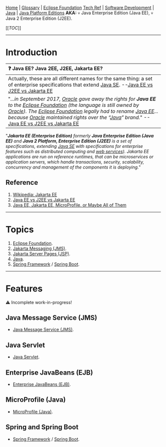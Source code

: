 [Home](/Slalom-LLC/Slalom-Consulting) | [Glossary](/Glossary) | [Eclipse Foundation](/Tech-Ref/Eclipse-Foundation) [Tech Ref](/Tech-Ref) | [Software Development](/Tech-Ref/Software-Development) | [Java](/Tech-Ref/Software-Development/Java) | [Java Platform Editions](/Tech-Ref/Software-Development/Java/Java-Platform-Editions)
**AKA:** :skull: Java Enterprise Edition (Java EE), :skull: Java 2 Enterprise Edition (J2EE).

[[_TOC_]]

---
# Introduction
|:question: Java EE? Java 2EE, J2EE, Jakarta EE? |
|:-|
|Actually, these are all different names for the same thing: a set of enterprise specifications that extend [Java SE](/Tech-Ref/Software-Development/Java/Java-Platform-Editions/Java-SE-\(Standard-Edition\)). --[Java EE vs J2EE vs Jakarta EE](https://www.baeldung.com/java-enterprise-evolution)|
|"_...in September 2017, [Oracle](/Tech-Ref/Oracle-Corporation) gave away the rights for **Java EE** to the [Eclipse Foundation](/Tech-Ref/Eclipse-Foundation) (the language is still owned by [Oracle](/Tech-Ref/Oracle-Corporation)). The [Eclipse Foundation](/Tech-Ref/Eclipse-Foundation) legally had to rename [Java EE](/Tech-Ref/Software-Development/Java/Java-Platform-Editions/Jakarta-EE-\(Enterprise-Edition\)/Java-EE-\(Enterprise-Edition\))... because [Oracle](/Tech-Ref/Oracle-Corporation) maintained rights over the “[Java](/Tech-Ref/Software-Development/Java)” brand._" --[Java EE vs J2EE vs Jakarta EE](https://www.baeldung.com/java-enterprise-evolution)|

"_***Jakarta EE (Enterprise Edition)*** formerly **Java Enterprise Edition (Java EE)** and **Java 2 Platform, Enterprise Edition (J2EE)** is a set of specifications, extending [Java SE](/Tech-Ref/Software-Development/Java/Java-Platform-Editions/Java-SE-\(Standard-Edition\)) with specifications for enterprise features such as distributed computing and [web services](/Tech-Ref/WWW-\(World-Wide-Web\)/Web-Service)). Jakarta EE applications are run on reference runtimes, that can be microservices or application servers, which handle transactions, security, scalability, concurrency and management of the components it is deploying._"

## Reference
1. [Wikipedia: Jakarta EE](https://en.wikipedia.org/wiki/Jakarta_EE)
1. [Java EE vs J2EE vs Jakarta EE](https://www.baeldung.com/java-enterprise-evolution)
1. [Java EE, Jakarta EE, MicroProfile, or Maybe All of Them](https://www.eclipse.org/community/eclipse_newsletter/2019/february/Jakarta_Micro_All.php)

---
# Topics
1. [Eclipse Foundation](/Tech-Ref/Eclipse-Foundation).
1. [Jakarta Messaging (JMS)](/Tech-Ref/Software-Development/Java/Java-Platform-Editions/Jakarta-EE-\(Enterprise-Edition\)/JMS-\(Jakarta-Messaging\)).
1. [Jakarta Server Pages (JSP)](/Tech-Ref/Software-Development/Java/Java-Platform-Editions/Jakarta-EE-\(Enterprise-Edition\)/JSP-\(Jakarta-Server-Pages\)).
1. [Java](/Tech-Ref/Software-Development/Java).
1. [Spring Framework](/Tech-Ref/Software-Development/Java/Java-Platform-Editions/Jakarta-EE-\(Enterprise-Edition\)/Spring-Framework) / [Spring Boot](/Tech-Ref/Software-Development/Java/Java-Platform-Editions/Jakarta-EE-\(Enterprise-Edition\)/Spring-Framework/Spring-Boot).

---
# Features
:warning: Incomplete work-in-progress!

## Java Message Service (JMS)
- [Java Message Service (JMS)](/Tech-Ref/Software-Development/Java/Java-Platform-Editions/Jakarta-EE-\(Enterprise-Edition\)/JMS-\(Jakarta-Messaging\)).

## Java Servlet
- [Java Servlet](/Tech-Ref/Software-Development/Java/Java-Platform-Editions/Jakarta-EE-\(Enterprise-Edition\)/Jakarta-Servlet).

## Enterprise JavaBeans (EJB)
- [Enterprise JavaBeans (EJB)](/Tech-Ref/Software-Development/Java/Java-Platform-Editions/Jakarta-EE-\(Enterprise-Edition\)/EJB-\(Jakarta-Enterprise-Beans\)).

## MicroProfile (Java)
- [MicroProfile (Java)](/Tech-Ref/Eclipse-Foundation/MicroProfile-\(Java\)).

## Spring and Spring Boot
- [Spring Framework](/Tech-Ref/Software-Development/Java/Java-Platform-Editions/Jakarta-EE-\(Enterprise-Edition\)/Spring-Framework) / [Spring Boot](/Tech-Ref/Software-Development/Java/Java-Platform-Editions/Jakarta-EE-\(Enterprise-Edition\)/Spring-Framework/Spring-Boot).
